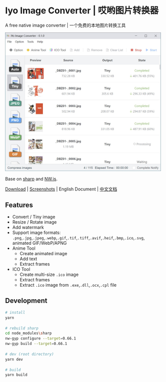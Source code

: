 # Iyo Image Converter | 哎哟图片转换器

A free native image converter | 一个免费的本地图片转换工具

![](screenshots/en_convert.jpg)

Base on [sharp](https://sharp.pixelplumbing.com/) and [NW.js](https://nwjs.io/).

[Download](https://github.com/ssnangua/iyo-image-converter/releases) | [Screenshots](https://github.com/ssnangua/iyo-image-converter/screenshots/) | English Document | [中文文档](README_zh.md)

## Features

- Convert / Tiny image
- Resize / Rotate image
- Add watermark
- Support image formats: `.png`,`.jpg`,`.jpeg`,`.webp`,`.gif`,`.tif`,`.tiff`,`.avif`,`.heif`,`.bmp`,`.ico`,`.svg`, animated GIF/WebP/APNG
- Anime Tool
  - Create animated image
  - Add text
  - Extract frames
- ICO Tool
  - Create multi-size `.ico` image
  - Extract frames
  - Extract `.ico` image from `.exe`,`.dll`,`.ocx`,`.cpl` file

## Development

```bash
# install
yarn

# rebuild sharp
cd node_modules\sharp
nw-gyp configure --target=0.66.1
nw-gyp build --target=0.66.1

# dev (root directory)
yarn dev

# build
yarn build
```
